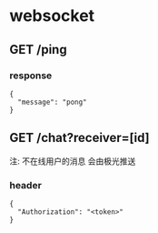 # websocket

## GET /ping
### response
```
{
  "message": "pong"
}
```

## GET /chat?receiver=[id]
注: 不在线用户的消息 会由极光推送
### header
```
{
  "Authorization": "<token>"
}
```
